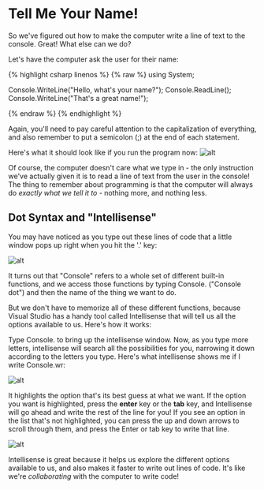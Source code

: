 # Tell Me Your Name!

So we've figured out how to make the computer write a line of text to the console. Great!
What else can we do?

Let's have the computer ask the user for their name:

{% highlight csharp linenos %}
{% raw %}
using System;

Console.WriteLine("Hello, what's your name?");
Console.ReadLine();
Console.WriteLine("That's a great name!");

{% endraw %}
{% endhighlight %}

Again, you'll need to pay careful attention to the capitalization of everything, and also remember to put a semicolon (;) at the end of each statement.

Here's what it should look like if you run the program now:
![alt]({{site.baseurl}}/img/1/tellmeyourname_console.png "image_tooltip")

Of course, the computer doesn't care what we type in - the only instruction we've actually given it is to read a line of text from the user in the console!
The thing to remember about programming is that the computer will always do *exactly what we tell it to* - nothing more, and nothing less.

## Dot Syntax and "Intellisense"
You may have noticed as you type out these lines of code that a little window pops up right when you hit the '.' key:

![alt]({{site.baseurl}}/img/1/dotsyntax.png "image_tooltip")

It turns out that "Console" refers to a whole set of different built-in functions, and we access those functions by typing Console. ("Console dot") and then the name of the thing we want to do.

But we don't have to memorize all of these different functions, because Visual Studio has a handy tool called Intellisense that will tell us all the options available to us.
Here's how it works:

Type Console. to bring up the intellisense window.
Now, as you type more letters, intellisense will search all the possibilities for you, narrowing it down according to the letters you type.
Here's what intellisense shows me if I write Console.wr:

![alt]({{site.baseurl}}/img/1/intellisense2.png "image_tooltip")

It highlights the option that's its best guess at what we want. If the option you want is highlighted, press the **enter** key or the **tab** key, and Intellisense will go ahead and write the rest of the line for you!
If you see an option in the list that's not highlighted, you can press the up and down arrows to scroll through them, and press the Enter or tab key to write that line.

![alt]({{site.baseurl}}/img/1/intellisense_anim.gif "image_tooltip")

Intellisense is great because it helps us explore the different options available to us, and also makes it faster to write out lines of code.
It's like we're *collaborating* with the computer to write code!





